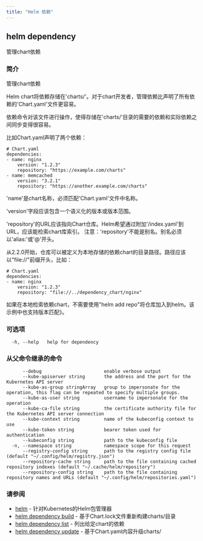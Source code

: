 ```yaml
---
title: "Helm 依赖"
---
```


## helm dependency

管理chart依赖

### 简介

管理chart依赖

Helm chart将依赖存储在'charts/'。对于chart开发者，管理依赖比声明了所有依赖的'Chart.yaml'文件更容易。

依赖命令对该文件进行操作，使得存储在'charts/'目录的需要的依赖和实际依赖之间同步变得很容易。

比如Chart.yaml声明了两个依赖：

```shell
# Chart.yaml
dependencies:
- name: nginx
    version: "1.2.3"
    repository: "https://example.com/charts"
- name: memcached
    version: "3.2.1"
    repository: "https://another.example.com/charts"
```

'name'是chart名称，必须匹配'Chart.yaml'文件中名称。

'version'字段应该包含一个语义化的版本或版本范围。

'repository'的URL应该指向Chart仓库。Helm希望通过附加'/index.yaml'到URL，应该能检索chart库索引。
注意：'repository'不能是别名。别名必须以'alias:'或'@'开头。

从2.2.0开始，仓库可以被定义为本地存储的依赖chart的目录路径。路径应该以"file://"前缀开头，比如：

```shell
# Chart.yaml
dependencies:
- name: nginx
    version: "1.2.3"
    repository: "file://../dependency_chart/nginx"
```

如果在本地检索依赖chart，不需要使用"helm add repo"将仓库加入到helm。该示例中也支持版本匹配》。

### 可选项

```shell
  -h, --help   help for dependency
```

### 从父命令继承的命令

```shell
      --debug                       enable verbose output
      --kube-apiserver string       the address and the port for the Kubernetes API server
      --kube-as-group stringArray   group to impersonate for the operation, this flag can be repeated to specify multiple groups.
      --kube-as-user string         username to impersonate for the operation
      --kube-ca-file string         the certificate authority file for the Kubernetes API server connection
      --kube-context string         name of the kubeconfig context to use
      --kube-token string           bearer token used for authentication
      --kubeconfig string           path to the kubeconfig file
  -n, --namespace string            namespace scope for this request
      --registry-config string      path to the registry config file (default "~/.config/helm/registry.json")
      --repository-cache string     path to the file containing cached repository indexes (default "~/.cache/helm/repository")
      --repository-config string    path to the file containing repository names and URLs (default "~/.config/helm/repositories.yaml")
```

### 请参阅

* [helm](helm.md) - 针对Kubernetes的Helm包管理器
* [helm dependency build](helm_dependency_build.md) - 基于Chart.lock文件重新构建charts/目录
* [helm dependency list](helm_dependency_list.md) - 列出给定chart的依赖
* [helm dependency update](helm_dependency_update.md) - 基于Chart.yaml内容升级charts/
